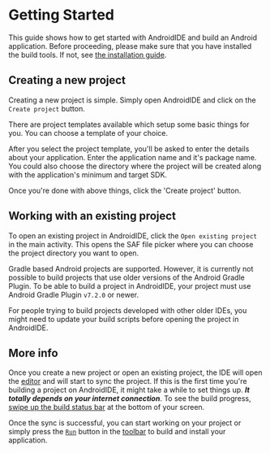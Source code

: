 # Getting Started

This guide shows how to get started with AndroidIDE and build an Android application. Before proceeding, please make sure that you have installed the build tools. If not, see [the installation guide](./installation.md).

## Creating a new project

Creating a new project is simple. Simply open AndroidIDE and click on the `Create project`  button.

There are project templates available which setup some basic things for you. You can choose a template of your choice.

After you select the project template, you'll be asked to enter the details about your application. Enter the application name and it's package name. You could also choose the directory where the project will be created along with the application's minimum and target SDK.

Once you're done with above things, click the 'Create project' button.

## Working with an existing project

To open an existing project in AndroidIDE, click the `Open existing project` in the main activity. This opens the SAF file picker where you can choose the project directory you want to open.

Gradle based Android projects are supported. However, it is currently not possible to build projects that use older versions of the Android Gradle Plugin. To be able to build a project in AndroidIDE, your project must use Android Gradle Plugin `v7.2.0` or newer.

For people trying to build projects developed with other older IDEs, you might need to update your build scripts before opening the project in AndroidIDE.

## More info

Once you create a new project or open an existing project, the IDE will open the [editor](./editor) and will start to sync the project. If this is the first time you're building a project on AndroidIDE, it might take a while to set things up. **_It totally depends on your internet connection_**. To see the build progress, [swipe up the build status bar](./editor/bottomsheet.md) at the bottom of your screen.

Once the sync is successful, you can start working on your project or simply press the [`Run`](./editor/actions.md) button in the [toolbar](./editor#options-menu) to build and install your application.
